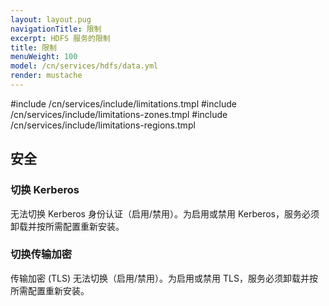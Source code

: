 ```yaml
---
layout: layout.pug
navigationTitle: 限制
excerpt: HDFS 服务的限制
title: 限制
menuWeight: 100
model: /cn/services/hdfs/data.yml
render: mustache
---
```


#include /cn/services/include/limitations.tmpl
#include /cn/services/include/limitations-zones.tmpl
#include /cn/services/include/limitations-regions.tmpl

## 安全

### 切换 Kerberos

无法切换 Kerberos 身份认证（启用/禁用）。为启用或禁用 Kerberos，服务必须卸载并按所需配置重新安装。

### 切换传输加密

传输加密 (TLS) 无法切换（启用/禁用）。为启用或禁用 TLS，服务必须卸载并按所需配置重新安装。
